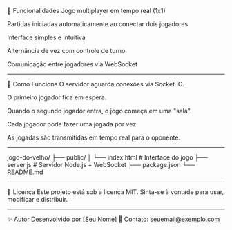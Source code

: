 🎯 Funcionalidades
Jogo multiplayer em tempo real (1x1)

Partidas iniciadas automaticamente ao conectar dois jogadores

Interface simples e intuitiva

Alternância de vez com controle de turno

Comunicação entre jogadores via WebSocket

___________________________________________________________________________________________________________________________________________________________________________________

🧠 Como Funciona
O servidor aguarda conexões via Socket.IO.

O primeiro jogador fica em espera.

Quando o segundo jogador entra, o jogo começa em uma "sala".

Cada jogador pode fazer uma jogada por vez.

As jogadas são transmitidas em tempo real para o oponente.

___________________________________________________________________________________________________________________________________________________________________________________

jogo-do-velho/
├── public/
│   └── index.html        # Interface do jogo
├── server.js             # Servidor Node.js + WebSocket
├── package.json
└── README.md

___________________________________________________________________________________________________________________________________________________________________________________

📄 Licença
Este projeto está sob a licença MIT. Sinta-se à vontade para usar, modificar e distribuir.

____________________________________________________________________________________________________________________________________________________________________________________

✨ Autor
Desenvolvido por [Seu Nome]
📧 Contato: seuemail@exemplo.com
